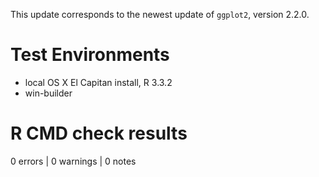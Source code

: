 This update corresponds to the newest update of `ggplot2`, version 2.2.0.

# Test Environments
* local OS X El Capitan install, R 3.3.2
* win-builder

# R CMD check results

0 errors | 0 warnings | 0 notes